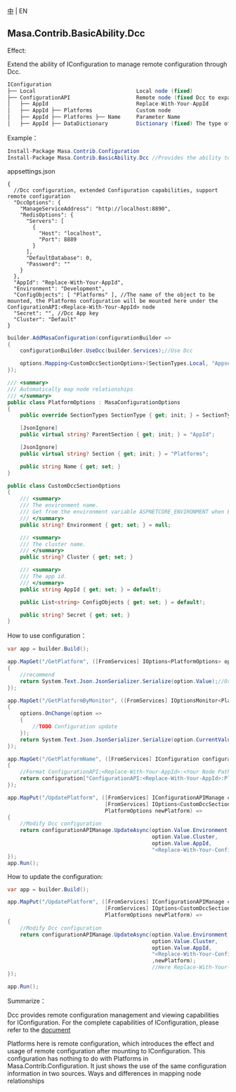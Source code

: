 [中](README.zh-CN.md) | EN

## Masa.Contrib.BasicAbility.Dcc

Effect:

Extend the ability of IConfiguration to manage remote configuration through Dcc.

```c#
IConfiguration
├── Local                                Local node (fixed)
├── ConfigurationAPI                     Remote node (fixed Dcc to expand its capacity)
│   ├── AppId                            Replace-With-Your-AppId
│   ├── AppId ├── Platforms              Custom node
│   ├── AppId ├── Platforms ├── Name     Parameter Name
│   ├── AppId ├── DataDictionary         Dictionary (fixed) The type of Text in DCC is mounted here
```

Example：

```C#
Install-Package Masa.Contrib.Configuration
Install-Package Masa.Contrib.BasicAbility.Dcc //Provides the ability to remotely configure
```

appsettings.json
```
{
  //Dcc configuration, extended Configuration capabilities, support remote configuration
  "DccOptions": {
    "ManageServiceAddress": "http://localhost:8890",
    "RedisOptions": {
      "Servers": [
        {
          "Host": "localhost",
          "Port": 8889
        }
      ],
      "DefaultDatabase": 0,
      "Password": ""
    }
  },
  "AppId": "Replace-With-Your-AppId",
  "Environment": "Development",
  "ConfigObjects": [ "Platforms" ], //The name of the object to be mounted, the Platforms configuration will be mounted here under the ConfigurationAPI:<Replace-With-Your-AppId> node
  "Secret": "", //Dcc App key
  "Cluster": "Default"
}

```

```C#
builder.AddMasaConfiguration(configurationBuilder =>
{
    configurationBuilder.UseDcc(builder.Services);//Use Dcc

    options.Mapping<CustomDccSectionOptions>(SectionTypes.Local, "Appsettings", ""); //Map CustomDccSectionOptions to the Appsettings node under Local
});

/// <summary>
/// Automatically map node relationships
/// </summary>
public class PlatformOptions : MasaConfigurationOptions
{
    public override SectionTypes SectionType { get; init; } = SectionTypes.ConfigurationAPI;

    [JsonIgnore]
    public virtual string? ParentSection { get; init; } = "AppId";

    [JsonIgnore]
    public virtual string? Section { get; init; } = "Platforms";

    public string Name { get; set; }
}

public class CustomDccSectionOptions
{
    /// <summary>
    /// The environment name.
    /// Get from the environment variable ASPNETCORE_ENVIRONMENT when Environment is null or empty
    /// </summary>
    public string? Environment { get; set; } = null;

    /// <summary>
    /// The cluster name.
    /// </summary>
    public string? Cluster { get; set; }

    /// <summary>
    /// The app id.
    /// </summary>
    public string AppId { get; set; } = default!;

    public List<string> ConfigObjects { get; set; } = default!;

    public string? Secret { get; set; }
}
```

How to use configuration：

```c#
var app = builder.Build();

app.MapGet("/GetPlatform", ([FromServices] IOptions<PlatformOptions> option) =>
{
    //recommend
    return System.Text.Json.JsonSerializer.Serialize(option.Value);//Or use IOptionsMonitor to support monitoring changes
});

app.MapGet("/GetPlatformByMonitor", ([FromServices] IOptionsMonitor<PlatformOptions> options) =>
{
    options.OnChange(option =>
    {
        //TODO Configuration update
    });
    return System.Text.Json.JsonSerializer.Serialize(option.CurrentValue);
});

app.MapGet("/GetPlatformName", ([FromServices] IConfiguration configuration) =>
{
    //Format ConfigurationAPI:<Replace-With-Your-AppId>:<Your Node Path>:<parameter name>
    return configuration["ConfigurationAPI:<Replace-With-Your-AppId>:Platforms:Name"];
});

app.MapPut("/UpdatePlatform", ([FromServices] IConfigurationAPIManage configurationAPIManage,
                               [FromServices] IOptions<CustomDccSectionOptions> configuration,
                               PlatformOptions newPlatform) =>
{
    //Modify Dcc configuration
    return configurationAPIManage.UpdateAsync(option.Value.Environment,
                                              option.Value.Cluster,
                                              option.Value.AppId,
                                              "<Replace-With-Your-ConfigObject>",newPlatform);//Here Replace-With-Your-ConfigObject is Platforms
});
app.Run();
```

How to update the configuration:

```c#
var app = builder.Build();

app.MapPut("/UpdatePlatform", ([FromServices] IConfigurationAPIManage configurationAPIManage,
                               [FromServices] IOptions<CustomDccSectionOptions> configuration,
                               PlatformOptions newPlatform) =>
{
    //Modify Dcc configuration
    return configurationAPIManage.UpdateAsync(option.Value.Environment,
                                              option.Value.Cluster,
                                              option.Value.AppId,
                                              "<Replace-With-Your-ConfigObject>"
                                              ,newPlatform);
                                              //Here Replace-With-Your-ConfigObject is Platforms
});

app.Run();
```

Summarize：

Dcc provides remote configuration management and viewing capabilities for IConfiguration. For the complete capabilities of IConfiguration, please refer to the [document](../../Configuration/Masa.Contrib.Configuration/README.md)

Platforms here is remote configuration, which introduces the effect and usage of remote configuration after mounting to IConfiguration. This configuration has nothing to do with Platforms in Masa.Contrib.Configuration. It just shows the use of the same configuration information in two sources. Ways and differences in mapping node relationships
